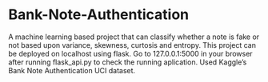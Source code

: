 # Bank-Note-Authentication
A machine learning based project that can classify whether a note is fake or not based upon variance, skewness, curtosis and entropy.
This project can be deployed on localhost using flask.
Go to 127.0.0.1:5000 in your browser after running flask_api.py to check the running aplication.
Used Kaggle’s Bank Note Authentication UCI dataset.

